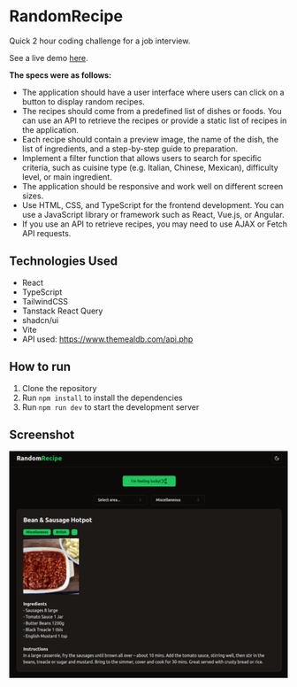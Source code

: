 # RandomRecipe

Quick 2 hour coding challenge for a job interview.

See a live demo [here]([https://rare.cardiacdev.tech/](https://cardiacdev.github.io/random-recipe/)).

**The specs were as follows:**

- The application should have a user interface where users can click on a button to display random recipes.
- The recipes should come from a predefined list of dishes or foods. You can use an API to retrieve the recipes or provide a static list of recipes in the application.
- Each recipe should contain a preview image, the name of the dish, the list of ingredients, and a step-by-step guide to preparation.
- Implement a filter function that allows users to search for specific criteria, such as cuisine type (e.g. Italian, Chinese, Mexican), difficulty level, or main ingredient.
- The application should be responsive and work well on different screen sizes.
- Use HTML, CSS, and TypeScript for the frontend development. You can use a JavaScript library or framework such as React, Vue.js, or Angular.
- If you use an API to retrieve recipes, you may need to use AJAX or Fetch API requests.

## Technologies Used

- React
- TypeScript
- TailwindCSS
- Tanstack React Query
- shadcn/ui
- Vite
- API used: https://www.themealdb.com/api.php 

## How to run

1. Clone the repository
2. Run `npm install` to install the dependencies
3. Run `npm run dev` to start the development server

## Screenshot

![image](public/screenshot.png)
